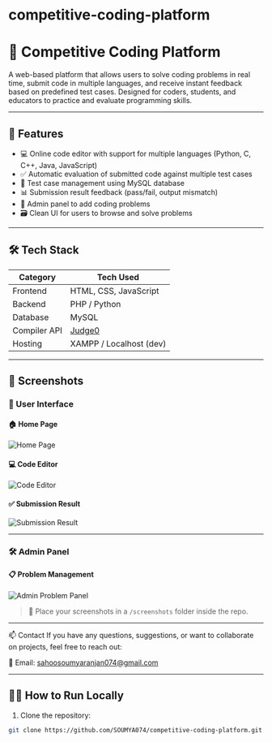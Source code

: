 # competitive-coding-platform

# 🧠 Competitive Coding Platform

A web-based platform that allows users to solve coding problems in real time, submit code in multiple languages, and receive instant feedback based on predefined test cases. Designed for coders, students, and educators to practice and evaluate programming skills.

---

## 🚀 Features

- 💻 Online code editor with support for multiple languages (Python, C, C++, Java, JavaScript)
- ✅ Automatic evaluation of submitted code against multiple test cases
- 🧪 Test case management using MySQL database
- 📊 Submission result feedback (pass/fail, output mismatch)
- 🧰 Admin panel to add coding problems 
- 🗃️ Clean UI for users to browse and solve problems

---

## 🛠️ Tech Stack

| Category        | Tech Used                      |
|----------------|--------------------------------|
| Frontend       | HTML, CSS, JavaScript          |
| Backend        | PHP / Python |
| Database       | MySQL                          |
| Compiler API   | [Judge0](https://judge0.com/) |
| Hosting        | XAMPP / Localhost (dev)        |

---

## 📸 Screenshots

### 🧑 User Interface

#### 🏠 Home Page
![Home Page](screenshots/home.png)

#### 💻 Code Editor
![Code Editor](screenshots/editor.png)

#### ✅ Submission Result
![Submission Result](screenshots/submission_result.png)

---

### 🛠️ Admin Panel

#### 📋 Problem Management
![Admin Problem Panel](screenshots/admin_panel.png)


> 📁 Place your screenshots in a `/screenshots` folder inside the repo.

---
📫 Contact
If you have any questions, suggestions, or want to collaborate on projects, feel free to reach out:

📧 Email: sahoosoumyaranjan074@gmail.com

---
## 🧑‍💻 How to Run Locally

1. Clone the repository:

```bash
git clone https://github.com/SOUMYA074/competitive-coding-platform.git
